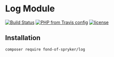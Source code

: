 # Log Module
[![Build Status](https://travis-ci.org/fond-of/spryker-setup.svg?branch=master)](https://travis-ci.org/fond-of/spryker-log)
[![PHP from Travis config](https://img.shields.io/travis/php-v/symfony/symfony.svg)](https://php.net/)
[![license](https://img.shields.io/github/license/mashape/apistatus.svg)](https://packagist.org/packages/fond-of-spryker/log)

## Installation

```
composer require fond-of-spryker/log
```
